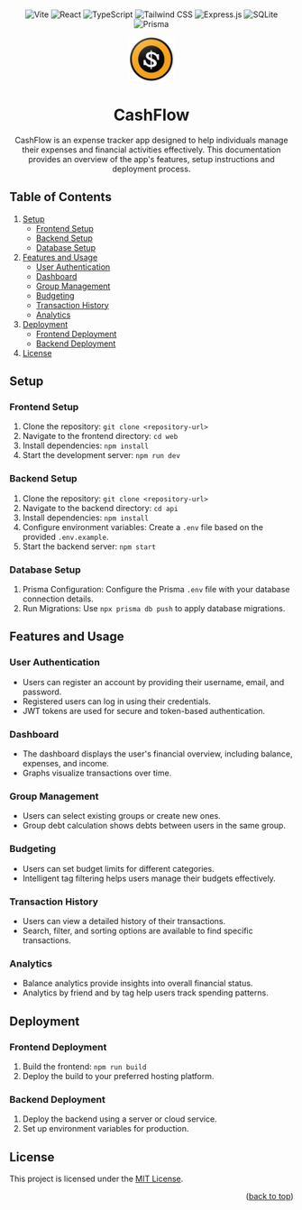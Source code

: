 <br />
<div align="center">

![Vite](https://img.shields.io/badge/Vite-B73BFE?style=for-the-badge&logo=vite&logoColor=FFD62E)
![React](https://img.shields.io/badge/React-20232A?style=for-the-badge&logo=react&logoColor=61DAFB)
![TypeScript](https://img.shields.io/badge/TypeScript-007ACC?style=for-the-badge&logo=typescript&logoColor=white)
![Tailwind CSS](https://img.shields.io/badge/Tailwind_CSS-38B2AC?style=for-the-badge&logo=tailwind-css&logoColor=white)
![Express.js](https://img.shields.io/badge/Express.js-000000?style=for-the-badge&logo=express&logoColor=white)
![SQLite](https://img.shields.io/badge/SQLite-07405E?style=for-the-badge&logo=sqlite&logoColor=white)
![Prisma](https://img.shields.io/badge/Prisma-3982CE?style=for-the-badge&logo=Prisma&logoColor=white)

<img src="web\public\logo.png" alt="Logo" width="80" height="80">

  <h1 align="center" id="readme-top">CashFlow</h3>

  <p align="center">
    CashFlow is an expense tracker app designed to help individuals manage their expenses and financial activities effectively. This documentation provides an overview of the app's features, setup instructions and deployment process.
  </p>
</div>

## Table of Contents

1. [Setup](#setup)
   - [Frontend Setup](#frontend-setup)
   - [Backend Setup](#backend-setup)
   - [Database Setup](#database-setup)
2. [Features and Usage](#features-and-usage)
   - [User Authentication](#user-authentication)
   - [Dashboard](#dashboard)
   - [Group Management](#group-management)
   - [Budgeting](#budgeting)
   - [Transaction History](#transaction-history)
   - [Analytics](#analytics)
3. [Deployment](#deployment)
   - [Frontend Deployment](#frontend-deployment)
   - [Backend Deployment](#backend-deployment)
4. [License](#license)

## Setup

### Frontend Setup

1. Clone the repository: `git clone <repository-url>`
2. Navigate to the frontend directory: `cd web`
3. Install dependencies: `npm install`
4. Start the development server: `npm run dev`

### Backend Setup

1. Clone the repository: `git clone <repository-url>`
2. Navigate to the backend directory: `cd api`
3. Install dependencies: `npm install`
4. Configure environment variables: Create a `.env` file based on the provided `.env.example`.
5. Start the backend server: `npm start`

### Database Setup

1. Prisma Configuration: Configure the Prisma `.env` file with your database connection details.
2. Run Migrations: Use `npx prisma db push` to apply database migrations.

## Features and Usage

### User Authentication

- Users can register an account by providing their username, email, and password.
- Registered users can log in using their credentials.
- JWT tokens are used for secure and token-based authentication.

### Dashboard

- The dashboard displays the user's financial overview, including balance, expenses, and income.
- Graphs visualize transactions over time.

### Group Management

- Users can select existing groups or create new ones.
- Group debt calculation shows debts between users in the same group.

### Budgeting

- Users can set budget limits for different categories.
- Intelligent tag filtering helps users manage their budgets effectively.

### Transaction History

- Users can view a detailed history of their transactions.
- Search, filter, and sorting options are available to find specific transactions.

### Analytics

- Balance analytics provide insights into overall financial status.
- Analytics by friend and by tag help users track spending patterns.

## Deployment

### Frontend Deployment

1. Build the frontend: `npm run build`
2. Deploy the build to your preferred hosting platform.

### Backend Deployment

1. Deploy the backend using a server or cloud service.
2. Set up environment variables for production.

## License

This project is licensed under the [MIT License](LICENSE).

<p align="right">(<a href="#readme-top">back to top</a>)</p>
